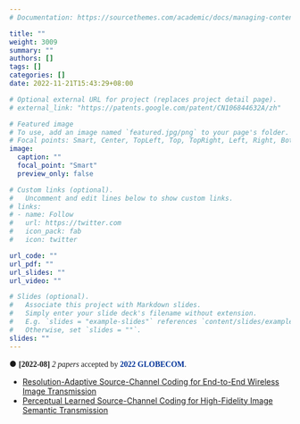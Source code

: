 ```yaml
---
# Documentation: https://sourcethemes.com/academic/docs/managing-content/

title: ""
weight: 3009
summary: ""
authors: []
tags: []
categories: []
date: 2022-11-21T15:43:29+08:00

# Optional external URL for project (replaces project detail page).
# external_link: "https://patents.google.com/patent/CN106844632A/zh"

# Featured image
# To use, add an image named `featured.jpg/png` to your page's folder.
# Focal points: Smart, Center, TopLeft, Top, TopRight, Left, Right, BottomLeft, Bottom, BottomRight.
image:
  caption: ""
  focal_point: "Smart"
  preview_only: false

# Custom links (optional).
#   Uncomment and edit lines below to show custom links.
# links:
# - name: Follow
#   url: https://twitter.com
#   icon_pack: fab
#   icon: twitter

url_code: ""
url_pdf: ""
url_slides: ""
url_video: ""

# Slides (optional).
#   Associate this project with Markdown slides.
#   Simply enter your slide deck's filename without extension.
#   E.g. `slides = "example-slides"` references `content/slides/example-slides.md`.
#   Otherwise, set `slides = ""`.
slides: ""
---  
```

● <font face=consolas> **[2022-08]** *2 papers* accepted by <font color=#003399>**2022 GLOBECOM**</font>.</font><br/>
  - [Resolution-Adaptive Source-Channel Coding for End-to-End Wireless Image Transmission](/publication/resolution-adaptive-source-channel-coding-for-end-to-end-wireless-image-transmission/) <br/>
  - [Perceptual Learned Source-Channel Coding for High-Fidelity Image Semantic Transmission ](/publication/perceptual-learned-source-channel-coding-for-high-fidelity-image-semantic-transmission/) <br/>

  
